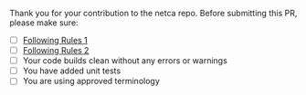 Thank you for your contribution to the netca repo.
Before submitting this PR, please make sure:

- [ ] [Following Rules 1](https://tfs.unitedtractors.com/DefaultCollection/Mobile%20Web%20Development/_git/BaseRepo?path=%2Fdocs%2FCODE_OF_CONDUCT.md&version=GBdotnetcore)
- [ ] [Following Rules 2](https://tfs.unitedtractors.com/DefaultCollection/Mobile%20Web%20Development/_wiki/wikis/Mobile-Web-Development.wiki?wikiVersion=GBwikiMaster&pagePath=%2FDevelopment)
- [ ] Your code builds clean without any errors or warnings
- [ ] You have added unit tests
- [ ] You are using approved terminology